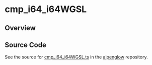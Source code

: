 # cmp_i64_i64WGSL

## Overview





## Source Code

See the source for [cmp_i64_i64WGSL.ts](https://github.com/phetsims/alpenglow/blob/main/js/webgpu/wgsl/math/cmp_i64_i64WGSL.ts) in the [alpenglow](https://github.com/phetsims/alpenglow) repository.
